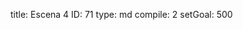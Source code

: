title:          Escena 4
ID:             71
type:           md
compile:        2
setGoal:        500


